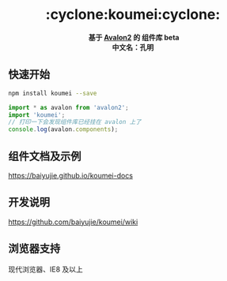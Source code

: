 <h1 align="center">:cyclone:koumei:cyclone:</h1>

<div align="center">
  <strong>基于 <a href="https://github.com/RubyLouvre/avalon">Avalon2</a> 的 组件库 beta</strong>
</div>
<div align="center">
  <strong>中文名：孔明</strong>
</div>

## 快速开始

``` bash
npm install koumei --save
```

``` js
import * as avalon from 'avalon2';
import 'koumei';
// 打印一下会发现组件库已经挂在 avalon 上了
console.log(avalon.components);
```

## 组件文档及示例

https://baiyujie.github.io/koumei-docs

## 开发说明
https://github.com/baiyujie/koumei/wiki

## 浏览器支持

现代浏览器、IE8 及以上
